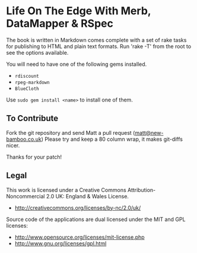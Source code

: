 # Life On The Edge With Merb, DataMapper & RSpec

The book is written in Markdown comes complete with a set of rake tasks for 
publishing to HTML and plain text formats.
Run 'rake -T' from the root to see the options available.

You will need to have one of the following gems installed.

  * `rdiscount`
  * `rpeg-markdown`
  * `BlueCloth`

Use `sudo gem install <name>` to install one of them.

## To Contribute

Fork the git repository and send Matt a pull request (matt@new-bamboo.co.uk)
Please try and keep a 80 column wrap, it makes git-diffs nicer.

Thanks for your patch!

## Legal 

This work is licensed under a Creative Commons Attribution-Noncommercial 
2.0 UK: England & Wales License.

* http://creativecommons.org/licenses/by-nc/2.0/uk/

Source code of the applications are dual licensed under the MIT and GPL 
licenses:

* http://www.opensource.org/licenses/mit-license.php
* http://www.gnu.org/licenses/gpl.html